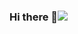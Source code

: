 ### Hi there 👋<img src="https://visitor-badge.glitch.me/badge?page_id=Yz-001.visitor-badge&right_color=red" />
<!--
### 概览数据 
<div align="center">
  <img style="width:48%" src="https://streak-stats.demolab.com?user=Yz-001&theme=tokyonight_duo&background=1A1B27" />
  <img style="width:48%" src="https://github-readme-stats.vercel.app/api?username=Yz-001&show_icons=true&theme=tokyonight" />
​</div> -->


<!--### 常用语言占比统计
 <div align="center">
  <img style="width:45%" src="https://github-readme-stats.vercel.app/api/top-langs/?username=sun0225SUN&hide_title=true&hide_border=true&layout=compact&langs_count=6&text_color=fff&icon_color=fff&bg_color=1A1B27&theme=graywhite" />
 ​</div>
-->

<!-- 
[![GitHub Streak](https://streak-stats.demolab.com?user=Yz-001&theme=prussian)](https://git.io/streak-stats)
[![trophy](https://github-profile-trophy.vercel.app/?username=Yz-001&theme=onedark)](https://github.com/ryo-ma/github-profile-trophy)
-->
<!-- 
[![](https://img.shields.io/badge/-Python-007396?style=for-the-badge&logo=python&logoColor=ffffff)](https://www.python.org/)
[![](https://img.shields.io/badge/-JavaScript-DC143C?style=for-the-badge&logo=javascript&logoColor=ffffff)](https://www.w3school.com.cn/js/index.asp)
-->
<!--
**Yz-001/Yz-001** is a ✨ _special_ ✨ repository because its `README.md` (this file) appears on your GitHub profile.

Here are some ideas to get you started:

- 🔭 I’m currently working on ...
- 🌱 I’m currently learning ...
- 👯 I’m looking to collaborate on ...
- 🤔 I’m looking for help with ...
- 💬 Ask me about ...
- 📫 How to reach me: ...
- 😄 Pronouns: ...
- ⚡ Fun fact: ...
-->

